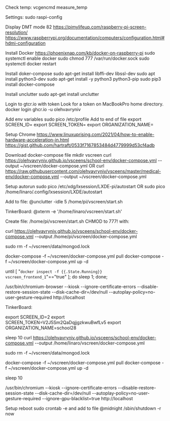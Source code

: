 Check temp:
vcgencmd measure_temp

Settings:
sudo raspi-config

Display
DMT mode 82
https://pimylifeup.com/raspberry-pi-screen-resolution/
https://www.raspberrypi.org/documentation/computers/configuration.html#hdmi-configuration


Install Docker
https://phoenixnap.com/kb/docker-on-raspberry-pi
sudo systemctl enable docker
sudo chmod 777 /var/run/docker.sock
sudo systemctl docker restart

Install doker-compose
sudo apt-get install libffi-dev libssl-dev
sudo apt install python3-dev
sudo apt-get install -y python3 python3-pip
sudo pip3 install docker-compose

Install unclutter
sudo apt-get install unclutter

Login to gtcr.io with token
Look for a token on MacBookPro home directory.
docker login ghcr.io -u olehvavryniv

Add env variables
sudo pico /etc/profile
Add to end of file
export SCREEN_ID=
export SCREEN_TOKEN=
export ORGANIZATION_NAME=


Setup Chrome
https://www.linuxuprising.com/2021/04/how-to-enable-hardware-acceleration-in.html
https://gist.github.com/hartraft/0533f7167853484d4779999d53cf4adb


Download docker-compose file
mkdir vscreen
curl https://olehvavryniv.github.io/vsceens/school-env/docker-compose.yml --output ~/vscreen/docker-compose.yml
OR
curl https://raw.githubusercontent.com/olehvavryniv/vsceens/master/medical-env/docker-compose.yml --output ~/vscreen/docker-compose.yml

Setup autorun
sudo pico /etc/xdg/lxsession/LXDE-pi/autostart
OR
sudo pico /home/linaro/.config/lxsession/LXDE/autostart

Add to file:
@unclutter -idle 5
/home/pi/vscreen/start.sh

TinkerBoard:
@xterm -e '/home/linaro/vscreen/start.sh'


Create file:
/home/pi/vscreen/start.sh
CHMOD to 777!
with:

curl https://olehvavryniv.github.io/vsceens/school-env/docker-compose.yml --output /home/pi/vscreen/docker-compose.yml

sudo rm -f ~/vscreen/data/mongod.lock

docker-compose -f ~/vscreen/docker-compose.yml pull
docker-compose -f ~/vscreen/docker-compose.yml up -d

until [ "`docker inspect -f {{.State.Running}} vscreen_frontend_1`"=="true" ]; do
    sleep 1;
done;

/usr/bin/chromium-browser --kiosk --ignore-certificate-errors --disable-restore-session-state --disk-cache-dir=/dev/null --autoplay-policy=no-user-gesture-required http://localhost




TinkerBoard:

export SCREEN_ID=2
export SCREEN_TOKEN=V2J5Sm2QaDqjjgzkwuBwfLv5
export ORGANIZATION_NAME=school28

sleep 10
curl https://olehvavryniv.github.io/vsceens/school-env/docker-compose.yml --output /home/linaro/vscreen/docker-compose.yml

sudo rm -f ~/vscreen/data/mongod.lock

docker-compose -f ~/vscreen/docker-compose.yml pull
docker-compose -f ~/vscreen/docker-compose.yml up -d

sleep 10

/usr/bin/chromium --kiosk --ignore-certificate-errors --disable-restore-session-state --disk-cache-dir=/dev/null --autoplay-policy=no-user-gesture-required --ignore-gpu-blacklist=true http://localhost





Setup reboot
sudo crontab -e
and add to file
@midnight /sbin/shutdown -r now
